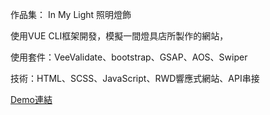 作品集： In My Light 照明燈飾

使用VUE CLI框架開發，模擬一間燈具店所製作的網站，

使用套件：VeeValidate、bootstrap、GSAP、AOS、Swiper

技術：HTML、SCSS、JavaScript、RWD響應式網站、API串接

<a href="https://summogiu.github.io/vue-cli-api/dist/#/frontPage">Demo連結</a>
